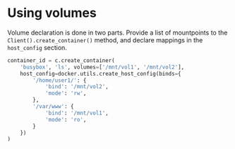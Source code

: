 # Using volumes

Volume declaration is done in two parts.  Provide a list of mountpoints to
the `Client().create_container()` method, and declare mappings in the
`host_config` section.

```python
container_id = c.create_container(
    'busybox', 'ls', volumes=['/mnt/vol1', '/mnt/vol2'],
    host_config=docker.utils.create_host_config(binds={
        '/home/user1/': {
            'bind': '/mnt/vol2',
            'mode': 'rw',
        },
        '/var/www': {
            'bind': '/mnt/vol1',
            'mode': 'ro',
        }
    })
)
```
